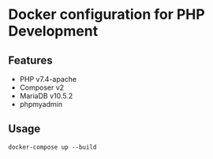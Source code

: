 # Docker configuration for PHP Development

## Features

- PHP v7.4-apache
- Composer v2
- MariaDB v10.5.2
- phpmyadmin

## Usage

```
docker-compose up --build
```
